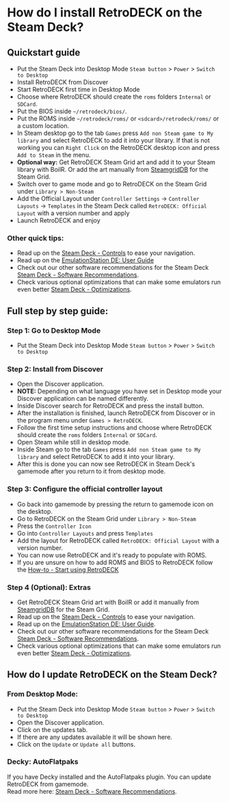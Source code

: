 # How do I install RetroDECK on the Steam Deck?

## Quickstart guide

- Put the Steam Deck into Desktop Mode `Steam button` > `Power` > `Switch to Desktop`
- Install RetroDECK from Discover
- Start RetroDECK first time in Desktop Mode
- Choose where RetroDECK should create the `roms` folders `Internal` or `SDCard`.
- Put the BIOS inside `~/retrodeck/bios/`.
- Put the ROMS inside `~/retrodeck/roms/` or `<sdcard>/retrodeck/roms/` or a custom location.
- In Steam desktop go to the tab `Games` press `Add non Steam game to My library` and select RetroDECK to add it into your library. If that is not working you can `Right Click` on the RetroDECK desktop icon and press `Add to Steam` in the menu.
- **Optional way:** Get RetroDECK Steam Grid art and add it to your Steam library with BoilR. Or add the art manually from [SteamgridDB](https://www.steamgriddb.com/search/grids?term=RetroDeck) for the Steam Grid.
- Switch over to game mode and go to RetroDECK on the Steam Grid under `Library > Non-Steam`
- Add the Official Layout under `Controller Settings` -> `Controller Layouts` -> `Templates` in the Steam Deck called `RetroDECK: Official Layout` with a version number and apply
- Launch RetroDECK and enjoy

### Other quick tips:
- Read up on the [Steam Deck - Controls](/wiki_controllers/controls-steamdeck) to ease your navigation.
- Read up on the [EmulationStation DE: User Guide](/wiki_emulationStation_de/esde-guide)
- Check out our other software recommendations for the Steam Deck [Steam Deck - Software Recommendations](/wiki_devices/steamdeck/steamdeck-software).
- Check various optional optimizations that can make some emulators run even better [Steam Deck - Optimizations](/wiki_devices/steamdeck/steamdeck-optimize).


## Full step by step guide:

### Step 1: Go to Desktop Mode
- Put the Steam Deck into Desktop Mode `Steam button` > `Power` > `Switch to Desktop`

### Step 2: Install from Discover

- Open the Discover application.
- **NOTE:** Depending on what language you have set in Desktop mode your Discover application can be named differently.
- Inside Discover search for RetroDECK and press the install button.
- After the installation is finished, launch RetroDECK from Discover or in the program menu under `Games > RetroDECK`.
- Follow the first time setup instructions and choose where RetroDECK should create the `roms` folders `Internal` or `SDCard`.
- Open Steam while still in desktop mode.
- Inside Steam go to the tab `Games` press `Add non Steam game to My library` and select RetroDECK to add it into your library.
- After this is done you can now see RetroDECK in Steam Deck's gamemode after you return to it from desktop mode.

### Step 3: Configure the official controller layout
- Go back into gamemode by pressing the return to gamemode icon on the desktop.
- Go to RetroDECK on the Steam Grid under `Library > Non-Steam`
- Press the `Controller Icon`
- Go into `Controller Layouts` and press `Templates`
- Add the layout for RetroDECK  called `RetroDECK: Official Layout` with a version number.
- You can now use RetroDECK and it's ready to populate with ROMS.
- If you are unsure on how to add ROMS and BIOS to RetroDECK follow the [How-to - Start using RetroDECK](/wiki_howto_faq/retrodeck-start)

### Step 4 (Optional): Extras
- Get RetroDECK Steam Grid art with BoilR or add it manually from [SteamgridDB](https://www.steamgriddb.com/search/grids?term=RetroDeck) for the Steam Grid.
- Read up on the [Steam Deck - Controls](/wiki_controllers/controls-steamdeck) to ease your navigation.
- Read up on the [EmulationStation DE: User Guide](/wiki_emulationStation_de/esde-guide).
- Check out our other software recommendations for the Steam Deck [Steam Deck - Software Recommendations](/wiki_devices/steamdeck/steamdeck-software).
- Check various optional optimizations that can make some emulators run even better [Steam Deck - Optimizations](/wiki_devices/steamdeck/steamdeck-optimize).


## How do I update RetroDECK on the Steam Deck?


### From Desktop Mode:
- Put the Steam Deck into Desktop Mode `Steam button` > `Power` > `Switch to Desktop`
- Open the Discover application.
- Click on the updates tab.
- If there are any updates available it will be shown here.
- Click on the `Update` or `Update all` buttons.

### Decky: AutoFlatpaks
If you have Decky installed and the AutoFlatpaks plugin. You can update RetroDECK from gamemode. <br>
Read more here: [Steam Deck - Software Recommendations](/wiki_devices/steamdeck/steamdeck-software).


